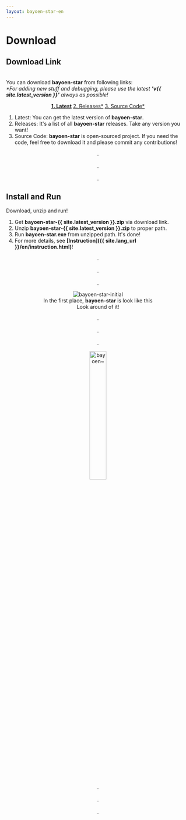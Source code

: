 ```yaml
---
layout: bayoen-star-en
---
```


# Download

## Download Link
<br/>You can download **bayoen-star** from following links:
<br/><i>*For adding new stuff and debugging, please use the latest <strong>'v{{ site.latest_version }}'</strong> always as possible!</i>

<p align="center">
    <a href="https://github.com/bayoen/bayoen-star-exe/releases/download/{{ site.latest_version }}/bayoen-star-{{ site.latest_version }}.zip" class="in-glow-btn"><strong>1. Latest</strong></a>
    <a href="https://github.com/bayoen/bayoen-star-exe/releases" target="_blank" class="in-btn">2. Releases*</a>
    <a href="https://github.com/bayoen/bayoen-star-exe" target="_blank" class="in-btn">3. Source Code*</a>
</p>

1. Latest: You can get the latest version of **bayoen-star**.    
2. Releases: It's a list of all **bayoen-star** releases. Take any version you want!
3. Source Code: **bayoen-star** is open-sourced project. If you need the code, feel free to download it and please commit any contributions!

<p align="center">
.<br/><br/>
.<br/><br/>
.
</p>

## Install and Run

Download, unzip and run!

1. Get **bayoen-star-{{ site.latest_version }}.zip** via download link.
2. Unzip **bayoen-star-{{ site.latest_version }}.zip** to proper path.
3. Run **bayoen-star.exe** from unzipped path. It's done!
4. For more details, see **[Instruction]({{ site.lang_url }}/en/instruction.html)**!

<p align="center">
.<br/><br/>
.<br/><br/>
.
</p>

<p align="center">
    <img src="{{ site.lang_url }}/res/bayoen-star-initial.png" class="shadow-box" alt="bayoen-star-initial"/>
    <br/><span>In the first place, <strong>bayoen-star</strong> is look like this</span>
    <br/><span>Look around of it!</span>
</p>

<p align="center">
.<br/><br/>
.<br/><br/>
.
</p>

<p align="center">
   <img src="{{ site.lang_url }}/res/tumblr_inline_pippx0Drpp1rg6qfd_1280.png" class="box" width="30%" alt="bayoen~"/>
</p>

<p align="center">
.<br/><br/>
.<br/><br/>
.
</p>